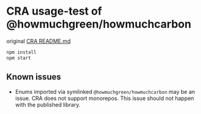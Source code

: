 # CRA usage-test of @howmuchgreen/howmuchcarbon

original [CRA README.md](./README-CRA.md)

```bash
npm install
npm start
```

## Known issues
- Enums imported via symlinked `@howmuchgreen/howmuchcarbon` may be an issue. CRA does not support monorepos. This issue should not happen with the published library.